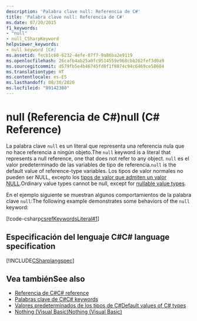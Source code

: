 ```yaml
---
description: 'Palabra clave null: Referencia de C#'
title: 'Palabra clave null: Referencia de C#'
ms.date: 07/20/2015
f1_keywords:
- "null"
- null_CSharpKeyword
helpviewer_keywords:
- null keyword [C#]
ms.assetid: fecb1c60-6232-4efe-87f7-9a86ba2e9119
ms.openlocfilehash: 26cafb4ab25a0fc9514559e968cbb262fef3d0a9
ms.sourcegitcommit: d579fb5e4b46745fd0f1f8874c94c6469ce58604
ms.translationtype: HT
ms.contentlocale: es-ES
ms.lasthandoff: 08/30/2020
ms.locfileid: "89142380"
---
```

# <a name="null-c-reference"></a><span data-ttu-id="b8590-103">null (Referencia de C#)</span><span class="sxs-lookup"><span data-stu-id="b8590-103">null (C# Reference)</span></span>

<span data-ttu-id="b8590-104">La palabra clave `null` es un literal que representa una referencia nula que no hace referencia a ningún objeto.</span><span class="sxs-lookup"><span data-stu-id="b8590-104">The `null` keyword is a literal that represents a null reference, one that does not refer to any object.</span></span> <span data-ttu-id="b8590-105">`null` es el valor predeterminado de las variables de tipo de referencia.</span><span class="sxs-lookup"><span data-stu-id="b8590-105">`null` is the default value of reference-type variables.</span></span> <span data-ttu-id="b8590-106">Los tipos de valor normales no pueden ser NULL, excepto los [tipos de valor que admiten un valor NULL](../builtin-types/nullable-value-types.md).</span><span class="sxs-lookup"><span data-stu-id="b8590-106">Ordinary value types cannot be null, except for [nullable value types](../builtin-types/nullable-value-types.md).</span></span>

<span data-ttu-id="b8590-107">En el ejemplo siguiente se muestran algunos comportamientos de la palabra clave `null`:</span><span class="sxs-lookup"><span data-stu-id="b8590-107">The following example demonstrates some behaviors of the `null` keyword:</span></span>

[!code-csharp[csrefKeywordsLiteral#1](~/samples/snippets/csharp/VS_Snippets_VBCSharp/csrefKeywordsLiteral/CS/csrefKeywordsLiteral.cs#1)]

## <a name="c-language-specification"></a><span data-ttu-id="b8590-108">Especificación del lenguaje C#</span><span class="sxs-lookup"><span data-stu-id="b8590-108">C# language specification</span></span>

[!INCLUDE[CSharplangspec](~/includes/csharplangspec-md.md)]

## <a name="see-also"></a><span data-ttu-id="b8590-109">Vea también</span><span class="sxs-lookup"><span data-stu-id="b8590-109">See also</span></span>

- [<span data-ttu-id="b8590-110">Referencia de C#</span><span class="sxs-lookup"><span data-stu-id="b8590-110">C# reference</span></span>](../index.md)
- [<span data-ttu-id="b8590-111">Palabras clave de C#</span><span class="sxs-lookup"><span data-stu-id="b8590-111">C# keywords</span></span>](index.md)
- [<span data-ttu-id="b8590-112">Valores predeterminados de los tipos de C#</span><span class="sxs-lookup"><span data-stu-id="b8590-112">Default values of C# types</span></span>](../builtin-types/default-values.md)
- [<span data-ttu-id="b8590-113">Nothing (Visual Basic)</span><span class="sxs-lookup"><span data-stu-id="b8590-113">Nothing (Visual Basic)</span></span>](../../../visual-basic/language-reference/nothing.md)
